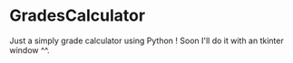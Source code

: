 # GradesCalculator
Just a simply grade calculator using Python ! Soon I'll do it with an tkinter window ^^.
